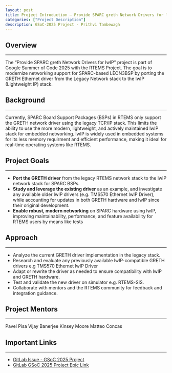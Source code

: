 ```yaml
---
layout: post
title: Project Introduction – Provide SPARC greth Network Drivers for lwIP
categories: ["Project Description"]
description: GSoC-2025 Project - Prithvi Tambewagh
---
```


## Overview
----------------------------------
The “Provide SPARC greth Network Drivers for lwIP” project is part of Google Summer of Code 2025 with the RTEMS Project. The goal is to modernize networking support for SPARC-based LEON3BSP by porting the GRETH Ethernet driver from the Legacy Network stack to the lwIP (Lightweight IP) stack.

## Background
----------------------------------
Currently, SPARC Board Support Packages (BSPs) in RTEMS only support the GRETH network driver using the legacy TCP/IP stack. This limits the ability to use the more modern, lightweight, and actively maintained lwIP stack for embedded networking. lwIP is widely used in embedded systems for its less memory requirment and efficient performance, making it ideal for real-time operating systems like RTEMS.

## Project Goals
----------------------------------
- **Port the GRETH driver** from the legacy RTEMS network stack to the lwIP network stack for SPARC BSPs.
- **Study and leverage the existing driver** as an example, and investigate any available older lwIP drivers (e.g. TMS570 Ethernet lwIP Driver), while accounting for updates in both GRETH hardware and lwIP since their original development.
- **Enable robust, modern networking** on SPARC hardware using lwIP, improving maintainability, performance, and feature availability for RTEMS users by means like tests

## Approach
----------------------------------
- Analyze the current GRETH driver implementation in the legacy stack.
- Research and evaluate any previously available lwIP-compatible GRETH drivers e.g TMS570 Ethernet lwIP Driver
- Adapt or rewrite the driver as needed to ensure compatibility with lwIP and GRETH hardware.
- Test and validate the new driver on simulator e.g. RTEMS-SIS.
- Collaborate with mentors and the RTEMS community for feedback and integration guidance.

## Project Mentors 
----------------------------------
Pavel Pisa
Vijay Banerjee
Kinsey Moore
Matteo Concas

## Important Links
----------------------------------
+ [GitLab Issue - GSoC 2025 Project](https://gitlab.rtems.org/rtems/programs/gsoc/-/issues/77)
+ [GitLab GSoC 2025 Project Epic Link](https://gitlab.rtems.org/groups/rtems/-/epics/28)

